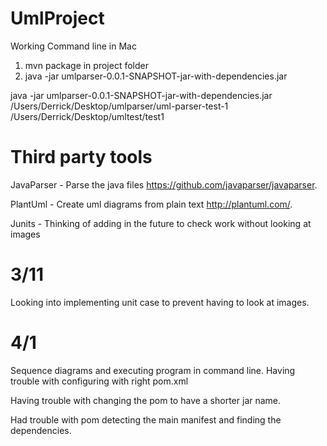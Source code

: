 # UmlProject
Working Command line in Mac
1. mvn package in project folder
2. java -jar umlparser-0.0.1-SNAPSHOT-jar-with-dependencies.jar <FileName> <FileOutput>

java -jar umlparser-0.0.1-SNAPSHOT-jar-with-dependencies.jar /Users/Derrick/Desktop/umlparser/uml-parser-test-1 /Users/Derrick/Desktop/umltest/test1

# Third party tools
JavaParser - Parse the java files https://github.com/javaparser/javaparser.

PlantUml - Create uml diagrams from plain text http://plantuml.com/.

Junits - Thinking of adding in the future to check work without looking at images

# 3/11 
Looking into implementing unit case to prevent having to look at images. 

# 4/1
Sequence diagrams and executing program in command line. Having trouble with configuring with right pom.xml

Having trouble with changing the pom to have a shorter jar name.

Had trouble with pom detecting the main manifest and finding the dependencies.

